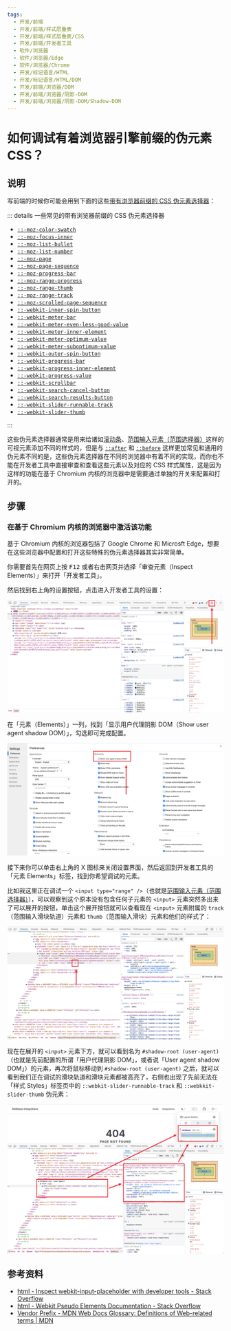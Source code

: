 ```yaml
---
tags:
  - 开发/前端
  - 开发/前端/样式层叠表
  - 开发/前端/样式层叠表/CSS
  - 开发/前端/开发者工具
  - 软件/浏览器
  - 软件/浏览器/Edge
  - 软件/浏览器/Chrome
  - 开发/标记语言/HTML
  - 开发/标记语言/HTML/DOM
  - 开发/前端/浏览器/DOM
  - 开发/前端/浏览器/阴影-DOM
  - 开发/前端/浏览器/阴影-DOM/Shadow-DOM
---
```

# 如何调试有着浏览器引擎前缀的伪元素 CSS？

## 说明

写前端的时候你可能会用到下面的这些[带有浏览器前缀的 CSS 伪元素选择器](https://en.wikipedia.org/wiki/CSS_hack#Browser_prefixes)：

::: details 一些常见的带有浏览器前缀的 CSS 伪元素选择器

- [`::-moz-color-swatch`](https://developer.mozilla.org/en-US/docs/Web/CSS/::-moz-color-swatch)
- [`::-moz-focus-inner`](https://developer.mozilla.org/en-US/docs/Web/CSS/::-moz-focus-inner)
- [`::-moz-list-bullet`](https://developer.mozilla.org/en-US/docs/Web/CSS/::-moz-list-bullet)
- [`::-moz-list-number`](https://developer.mozilla.org/en-US/docs/Web/CSS/::-moz-list-number)
- [`::-moz-page`](https://developer.mozilla.org/en-US/docs/Web/CSS/::-moz-page)
- [`::-moz-page-sequence`](https://developer.mozilla.org/en-US/docs/Web/CSS/::-moz-page-sequence)
- [`::-moz-progress-bar`](https://developer.mozilla.org/en-US/docs/Web/CSS/::-moz-progress-bar)
- [`::-moz-range-progress`](https://developer.mozilla.org/en-US/docs/Web/CSS/::-moz-range-progress)
- [`::-moz-range-thumb`](https://developer.mozilla.org/en-US/docs/Web/CSS/::-moz-range-thumb)
- [`::-moz-range-track`](https://developer.mozilla.org/en-US/docs/Web/CSS/::-moz-range-track)
- [`::-moz-scrolled-page-sequence`](https://developer.mozilla.org/en-US/docs/Web/CSS/::-moz-scrolled-page-sequence)
- [`::-webkit-inner-spin-button`](https://developer.mozilla.org/en-US/docs/Web/CSS/::-webkit-inner-spin-button)
- [`::-webkit-meter-bar`](https://developer.mozilla.org/en-US/docs/Web/CSS/::-webkit-meter-bar)
- [`::-webkit-meter-even-less-good-value`](https://developer.mozilla.org/en-US/docs/Web/CSS/::-webkit-meter-even-less-good-value)
- [`::-webkit-meter-inner-element`](https://developer.mozilla.org/en-US/docs/Web/CSS/::-webkit-meter-inner-element)
- [`::-webkit-meter-optimum-value`](https://developer.mozilla.org/en-US/docs/Web/CSS/::-webkit-meter-optimum-value)
- [`::-webkit-meter-suboptimum-value`](https://developer.mozilla.org/en-US/docs/Web/CSS/::-webkit-meter-suboptimum-value)
- [`::-webkit-outer-spin-button`](https://developer.mozilla.org/en-US/docs/Web/CSS/::-webkit-outer-spin-button)
- [`::-webkit-progress-bar`](https://developer.mozilla.org/en-US/docs/Web/CSS/::-webkit-progress-bar)
- [`::-webkit-progress-inner-element`](https://developer.mozilla.org/en-US/docs/Web/CSS/::-webkit-progress-inner-element)
- [`::-webkit-progress-value`](https://developer.mozilla.org/en-US/docs/Web/CSS/::-webkit-progress-value)
- [`::-webkit-scrollbar`](https://developer.mozilla.org/en-US/docs/Web/CSS/::-webkit-scrollbar)
- [`::-webkit-search-cancel-button`](https://developer.mozilla.org/en-US/docs/Web/CSS/::-webkit-search-cancel-button)
- [`::-webkit-search-results-button`](https://developer.mozilla.org/en-US/docs/Web/CSS/::-webkit-search-results-button)
- [`::-webkit-slider-runnable-track`](https://developer.mozilla.org/en-US/docs/Web/CSS/::-webkit-slider-runnable-track)
- [`::-webkit-slider-thumb`](https://developer.mozilla.org/en-US/docs/Web/CSS/::-webkit-slider-thumb)

:::

这些伪元素选择器通常是用来给诸如[滚动条](https://developer.mozilla.org/zh-CN/docs/Web/CSS/::-webkit-scrollbar)、[范围输入元素（范围选择器）](https://developer.mozilla.org/en-US/docs/Web/HTML/Element/input/range)这样的可视元素添加不同的样式的，但是与 [`::after`](https://developer.mozilla.org/en-US/docs/Web/CSS/::after) 和 [`::before`](https://developer.mozilla.org/en-US/docs/Web/CSS/::before) 这样更加常见和通用的伪元素不同的是，这些伪元素选择器在不同的浏览器中有着不同的实现，而你也不能在开发者工具中直接审查和查看这些元素以及对应的 CSS 样式属性，这是因为这样的功能在基于 Chromium 内核的浏览器中是需要通过单独的开关来配置和打开的。

## 步骤

### 在基于 Chromium 内核的浏览器中激活该功能

基于 Chromium 内核的浏览器包括了 Google Chrome 和 Microsft Edge，想要在这些浏览器中配置和打开这些特殊的伪元素选择器其实非常简单。

你需要首先在网页上按 <kbd>F12</kbd> 或者右击网页并选择「审查元素（Inspect Elements）」来打开「开发者工具」。

然后找到右上角的设置按钮，点击进入开发者工具的设置：

![](./assets/how-to-debug-vendor-prefix-css-screenshot-1.png)

在「元素（Elements）」一列，找到「显示用户代理阴影 DOM（Show user agent shadow DOM）」，勾选即可完成配置。

![](./assets/how-to-debug-vendor-prefix-css-screenshot-2.png)

接下来你可以单击右上角的 X 图标来关闭设置界面，然后返回到开发者工具的「元素 Elements」标签，找到你希望调试的元素。

比如我这里正在调试一个 `<input type="range" />`（也就是[范围输入元素（范围选择器）](https://developer.mozilla.org/en-US/docs/Web/HTML/Element/input/range)），可以观察到这个原本没有包含任何子元素的 `<input>` 元素突然多出来了可以展开的按钮，单击这个展开按钮就可以查看现在 `<input>` 元素附属的 `track`（范围输入滑块轨道）元素和 `thumb`（范围输入滑块）元素和他们的样式了：

![](./assets/how-to-debug-vendor-prefix-css-screenshot-3.png)


现在在展开的 `<input>` 元素下方，就可以看到名为 `#shadow-root (user-agent)`（也就是先前配置的所谓「用户代理阴影 DOM」，或者说「User agent shadow DOM」）的元素，再次将鼠标移动到 `#shadow-root (user-agent)` 之后，就可以看到我们正在调试的滑块轨道和滑块元素都被高亮了，右侧也出现了先前无法在「样式 Styles」标签页中的 `::webkit-slider-runnable-track` 和 `::webkkit-slider-thumb` 伪元素：


![](./assets/how-to-debug-vendor-prefix-css-screenshot-4.png)

## 参考资料

- [html - Inspect webkit-input-placeholder with developer tools - Stack Overflow](https://stackoverflow.com/a/26853319/19954520)
- [html - Webkit Pseudo Elements Documentation - Stack Overflow](https://stackoverflow.com/questions/71133738/webkit-pseudo-elements-documentation)
- [Vendor Prefix - MDN Web Docs Glossary: Definitions of Web-related terms | MDN](https://developer.mozilla.org/en-US/docs/Glossary/Vendor_Prefix)
